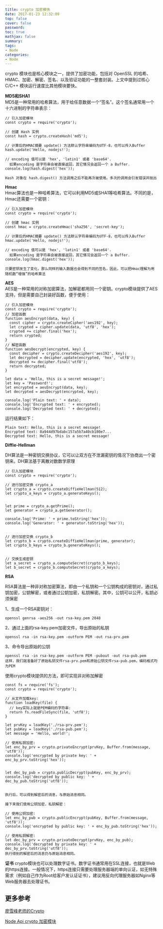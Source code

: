 ```yaml
---
title: crypto 加密模块
date: 2017-01-23 12:32:09
top: false
cover: false
password:
toc: true
mathjax: false
summary: 
tags:
- Node
categories:
- Node
---
```


crypto 模块也是核心模块之一，提供了加密功能，包括对 OpenSSL 的哈希、HMAC、加密、解密、签名、以及验证功能的一整套封装。上文中提到过核心 C/C++ 模块运行速度比其他模块要快。<br/>

**MD5和SHA1**<br/>
MD5是一种常用的哈希算法，用于给任意数据一个“签名”。这个签名通常用一个十六进制的字符串表示：<br/>

```
// 引入加密模块
const crypto = require('crypto');

// 创建 Hash 实例
const hash = crypto.createHash('md5');

// 计算后的HMAC摘要 update() 方法默认字符串编码为UTF-8，也可以传入Buffer
hash.update('Hello, nodejs!');

// encoding 值可以是 'hex', 'latin1' 或者 'base64'. 
  如果encoding 是字符串会被直接返回，其它情况会返回一个 a Buffer.
console.log(hash.digest('hex'));

Hash 对象在 hash.digest() 方法调用之后不能再次被使用。多次的调用会引发错误并抛出

```

**Hmac**<br/>
Hmac算法也是一种哈希算法，它可以利用MD5或SHA1等哈希算法。不同的是，Hmac还需要一个密钥：<br/>

```
// 引入加密模块
const crypto = require('crypto');

// 创建 hmac 实例
const hmac = crypto.createHmac('sha256', 'secret-key');

// 计算后的HMAC摘要 update() 方法默认字符串编码为UTF-8，也可以传入Buffer
hmac.update('Hello, nodejs!');

// encoding 值可以是 'hex', 'latin1' 或者 'base64'. 
  如果encoding 是字符串会被直接返回，其它情况会返回一个 a Buffer.
console.log(hmac.digest('hex'));

只要密钥发生了变化，那么同样的输入数据也会得到不同的签名，因此，可以把Hmac理解为用随机数“增强”的哈希算法
```

**AES**<br/>
AES是一种常用的对称加密算法，加解密都用同一个密钥。crypto模块提供了AES支持，但是需要自己封装好函数，便于使用：<br/>

```
// 引入加密模块
const crypto = require('crypto');
// 加密函数
function aesEncrypt(data, key) {
  const cipher = crypto.createCipher('aes192', key);
  let crypted = cipher.update(data, 'utf8', 'hex');
  crypted += cipher.final('hex');
  return crypted;
}
// 解密函数
function aesDecrypt(encrypted, key) {
  const decipher = crypto.createDecipher('aes192', key);
  let decrypted = decipher.update(encrypted, 'hex', 'utf8');
  decrypted += decipher.final('utf8');
  return decrypted;
}

let data = 'Hello, this is a secret message!';
let key = 'Password!';
let encrypted = aesEncrypt(data, key);
let decrypted = aesDecrypt(encrypted, key);

console.log('Plain text: ' + data);
console.log('Encrypted text: ' + encrypted);
console.log('Decrypted text: ' + decrypted);
```
运行结果如下：<br/>
```
Plain text: Hello, this is a secret message!
Encrypted text: 8a944d97bdabc157a5b7a40cb180e7...
Decrypted text: Hello, this is a secret message!
```

**Diffie-Hellman**<br/>

DH算法是一种密钥交换协议，它可以让双方在不泄漏密钥的情况下协商出一个密钥来。DH算法基于离散对数数学原理<br/>

```
// 引入加密模块
const crypto = require('crypto');

// 进行加密交换 crypto_a
let crypto_a = crypto.createDiffieHellman(512);
let crypto_a_keys = crypto_a.generateKeys();


let prime = crypto_a.getPrime();
let generator = crypto_a.getGenerator();

console.log('Prime: ' + prime.toString('hex'));
console.log('Generator: ' + generator.toString('hex'));


// 进行加密交换 crypto_b
let crypto_b = crypto.createDiffieHellman(prime, generator);
let crypto_b_keys = crypto_b.generateKeys();


// 交换生成密钥
let a_secret = crypto_a.computeSecret(crypto_b_keys);
let b_secret = crypto_b.computeSecret(crypto_a_keys);

```

**RSA**

RSA算法是一种非对称加密算法，即由一个私钥和一个公钥构成的密钥对，通过私钥加密，公钥解密，或者通过公钥加密，私钥解密。其中，公钥可以公开，私钥必须保密<br/>

1、生成一个RSA密钥对：<br/>
```
openssl genrsa -aes256 -out rsa-key.pem 2048
```
2、通过上面的rsa-key.pem加密文件，导出原始的私钥<br/>
```
openssl rsa -in rsa-key.pem -outform PEM -out rsa-prv.pem
```
3、命令导出原始的公钥<br/>
```
openssl rsa -in rsa-key.pem -outform PEM -pubout -out rsa-pub.pem
这样，我们就准备好了原始私钥文件rsa-prv.pem和原始公钥文件rsa-pub.pem，编码格式均为PEM
```


使用crypto模块提供的方法，即可实现非对称加解密<br/>

```
const fs = require('fs');
const crypto = require('crypto');

// 从文件加载key:
function loadKey(file) {
  // key实际上就是PEM编码的字符串:
  return fs.readFileSync(file, 'utf8');
}

let prvKey = loadKey('./rsa-prv.pem');
let pubKey = loadKey('./rsa-pub.pem');
let message = 'Hello, world!';

// 使用私钥加密:
let enc_by_prv = crypto.privateEncrypt(prvKey, Buffer.from(message, 'utf8'));
console.log('encrypted by private key: ' + enc_by_prv.toString('hex'));


let dec_by_pub = crypto.publicDecrypt(pubKey, enc_by_prv);
console.log('decrypted by public key: ' + dec_by_pub.toString('utf8'));


执行后，可以得到解密后的消息，与原始消息相同。

接下来我们使用公钥加密，私钥解密：

// 使用公钥加密:
let enc_by_pub = crypto.publicEncrypt(pubKey, Buffer.from(message, 'utf8'));
console.log('encrypted by public key: ' + enc_by_pub.toString('hex'));

// 使用私钥解密:
let dec_by_prv = crypto.privateDecrypt(prvKey, enc_by_pub);
console.log('decrypted by private key: ' + dec_by_prv.toString('utf8'));
执行得到的解密后的消息仍与原始消息相同。

```

**证书**
crypto模块也可以处理数字证书。数字证书通常用在SSL连接，也就是Web的https连接。一般情况下，https连接只需要处理服务器端的单向认证，如无特殊需求（例如自己作为Root给客户发认证证书），建议用反向代理服务器如Nginx等Web服务器去处理证书。<br/>


## 更多参考<br/>
<a href='https://www.liaoxuefeng.com/wiki/001434446689867b27157e896e74d51a89c25cc8b43bdb3000/001434501504929883d11d84a1541c6907eefd792c0da51000'>廖雪峰老师的Crypto</a>

<a href='http://nodejs.cn/api/crypto.html'>Node Api crypto 加密模块 </a>
